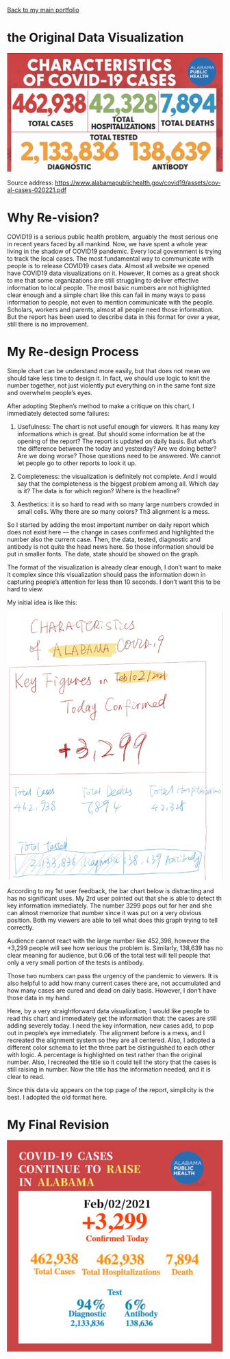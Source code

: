 [Back to my main portfolio](/README.md)

# the Original Data Visualization

![Dataviz Graphic](Old.jpeg)

Source address:
https://www.alabamapublichealth.gov/covid19/assets/cov-al-cases-020221.pdf



# Why Re-vision?

COVID19 is a serious public health problem, arguably the most serious one in recent years faced by all mankind. Now, we have spent a whole year living in the shadow of COVID19 pandemic.
Every local government is trying to track the local cases. The most fundamental way to communicate with people is to release COVID19 cases data. Almost all website we opened have COVID19 data visualizations on it. However, It comes as a great shock to me that some organizations are still struggling to deliver effective information to local people. The most basic numbers are not highlighted clear enough and a simple chart like this can fail in many ways to pass information to people, not even to mention communicate with the people. Scholars, workers and parents, almost all people need those information. But the report has been used to describe data in this format for over a year, still there is no improvement.

# My Re-design Process

Simple chart can be understand more easily, but that does not mean we should take less time to design it. In fact, we should use logic to knit the number together, not just violently put everything on in the same font size and overwhelm people’s eyes.

After adopting Stephen’s method to make a critique on this chart, I immediately detected some failures:

1. Usefulness: The chart is not useful enough for viewers. It has many key informations which is great. But should some information be at the opening of the report? The report is updated on daily basis. But what’s the difference between the today and yesterday? Are we doing better? Are we doing worse? Those questions need to be answered. We cannot let people go to other reports to look it up.

2. Completeness: the visualization is definitely not complete. And I would say that the completeness is the biggest problem among all. Which day is it? The data is for which region? Where is the headline?

3. Aesthetics: it is so hard to read with so many large numbers crowded in small cells. Why there are so many colors? Th3 alignment is a mess.

So I started by adding the most important number on daily report which does not exist here — the change in cases confirmed and highlighted the number also the current case. Then, the data, tested, diagnostic and antibody is not quite the head news here. So those information should be put in smaller fonts. The date, state should be showed on the graph.

The format of the visualization is already clear enough, I don’t want to make it complex since this visualization should pass the information down in capturing people’s attention for less than 10 seconds. I don’t want this to be hard to view.

My initial idea is like this:

![sketch](sketch.jpeg)

According to my 1st user feedback, the bar chart below is distracting and has no significant uses. My 2rd user pointed out that she is able to detect th key information immediately. The number 3299 pops out for her and she can almost memorize that number since it was put on a very obvious position. Both my viewers are able to tell what does this graph trying to tell correctly.

Audience cannot react with the large number like 452,398, however the +3,299 people will see how serious the problem is. Similarly, 138,639 has no clear meaning for audience, but 0.06 of the total test will tell people that only a very small portion of the tests is antibody.

Those two numbers can pass the urgency of the pandemic to viewers. It is also helpful to add how many current cases there are, not accumulated and how many cases are cured and dead on daily basis. However, I don’t have those data in my hand.  

Here, by a very straightforward data visualization, I would like people to read this chart and immediately get the information that: the cases are still adding severely today. I need the key information, new cases add, to pop out in people’s eye immediately. The alignment before is a mess, and I recreated the alignment system so they are all centered. Also, I adopted a different color schema to let the three part be distinguished to each other with logic. A percentage is highlighted on test rather than the original number. Also, I recreated the title so it could tell the story that the cases is still raising in number. Now the title has the information needed, and it is clear to read.

Since this data viz appears on the top page of the report, simplicity is the best. I adopted the old format here.

# My Final Revision
![New](New.jpeg)


